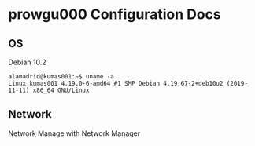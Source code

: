 # prowgu000 Configuration Docs
## OS
<p>Debian 10.2</p>

<pre><code>alamadrid@kumas001:~$ uname -a</code>
<code>Linux kumas001 4.19.0-6-amd64 #1 SMP Debian 4.19.67-2+deb10u2 (2019-11-11) x86_64 GNU/Linux</code></pre>

## Network
<p>Network Manage with Network Manager</p>